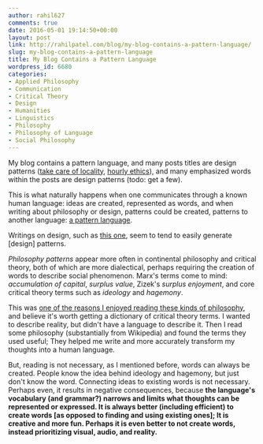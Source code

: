 ```yaml
---
author: rahil627
comments: true
date: 2016-05-01 19:14:50+00:00
layout: post
link: http://rahilpatel.com/blog/my-blog-contains-a-pattern-language/
slug: my-blog-contains-a-pattern-language
title: My Blog Contains a Pattern Language
wordpress_id: 6680
categories:
- Applied Philosophy
- Communication
- Critical Theory
- Design
- Humanities
- Linguistics
- Philosophy
- Philosophy of Language
- Social Philosophy
---
```


My blog contains a pattern language, and many posts titles are design patterns ([take care of locality](http://www.rahilpatel.com/blog/will-to-take-care-of-locality), [hourly ethics](http://www.rahilpatel.com/blog/hourly-ethics)), and many emphasized words within the posts are design patterns (todo: get a few).

This is what naturally happens when one communicates through a known human language: ideas are created, represented as words, and when writing about philosophy or design, patterns could be created, patterns to another language: [a pattern language](https://wikipedia.org/wiki/A_Pattern_Language).

Writings on design, such as [this one](http://www.rahilpatel.com/blog/noisy-transportation-destroys-social-atmosphere), seem to tend to easily generate [design] patterns.

_Philosophy patterns_ appear more often in continental philosophy and critical theory, both of which are more dialectical, perhaps requiring the creation of words to describe social phenomenon. Marx's terms come to mind: _accumulation of capital_, _surplus value_, Zizek's _surplus enjoyment_, and core critical theory terms such as _ideology_ and _hagemony_.

This was [one of the reasons I enjoyed reading these kinds of philosophy](http://www.rahilpatel.com/blog/why-did-i-read), and believe it's worth getting a dictionary of critical theory terms. I wanted to describe reality, but didn't have a language to describe it. Then I read some philosophy (substantially from Wikipedia) and found the terms they used useful; They helped me write and more accurately transform my thoughts into a human language.

But, reading is not necessary, as I mentioned before, words can always be created. People know the idea behind ideology and hagemony, but just don't know the word. Connecting ideas to existing words is not necessary. Perhaps even, it results in negative consequences, because **the language's vocabulary (and grammar?) narrows and limits what thoughts can be represented or expressed. It is always better (including efficient) to create words [as opposed to finding and using existing ones]; It is creative and more fun. Perhaps it is even better to not create words, instead prioritizing visual, audio, and reality.**

